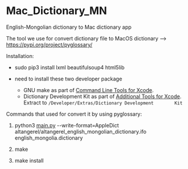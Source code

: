 # Mac_Dictionary_MN
English-Mongolian dictionary to Mac dictionary app

The tool we use for convert dictionary file to MacOS dictionary --> https://pypi.org/project/pyglossary/

Installation: 

  - sudo pip3 install lxml beautifulsoup4 html5lib
  - need to install these two developer package 

    - GNU make as part of [Command Line Tools for Xcode](http://developer.apple.com/downloads).
    - Dictionary Development Kit as part of [Additional Tools for Xcode](http://developer.apple.com/downloads). Extract to `/Developer/Extras/Dictionary Development        Kit`

Commands that used for convert it by using pyglossary:

  1. python3 [main.py](http://main.py/) --write-format=AppleDict altangerel/altangerel_english_mongolian_dictionary.ifo english_mongolia.dictionary

  2. make

  3. make install

